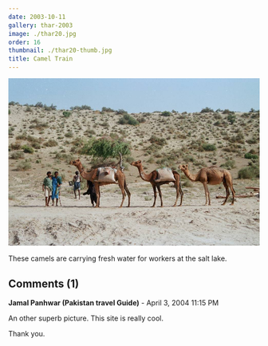 ```yaml
---
date: 2003-10-11
gallery: thar-2003
image: ./thar20.jpg
order: 16
thumbnail: ./thar20-thumb.jpg
title: Camel Train
---
```


![Camel Train](./thar20.jpg)

These camels are carrying fresh water for workers at the salt lake.

<div id="comments">

## Comments (1)

<div id="comment">

**Jamal Panhwar (Pakistan travel Guide)** - April  3, 2004 11:15 PM

An other superb picture. This site is really cool.

Thank you.

</div>

</div>
